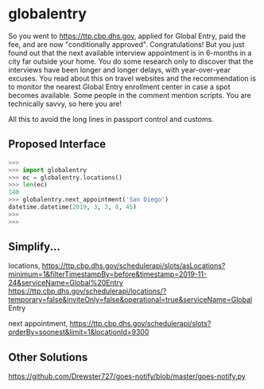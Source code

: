 # globalentry

So you went to https://ttp.cbp.dhs.gov, applied for Global Entry, paid the fee, and are now "conditionally approved". Congratulations! But you just found out that the next available interview appointment is in 6-months in a city far outside your home. You do some research only to discover that the interviews have been longer and longer delays, with year-over-year excuses. You read about this on travel websites and the recommendation is to monitor the nearest Global Entry enrollment center in case a spot becomes available. Some people in the comment mention scripts. You are technically savvy, so here you are!

All this to avoid the long lines in passport control and customs.

## Proposed Interface

```python
>>> 
>>> import globalentry
>>> ec = globalentry.locations()
>>> len(ec)
140
>>> globalentry.next_appointment('San Diego')
datetime.datetime(2019, 3, 3, 8, 45)
>>> 
>>> 
```

## Simplify...

locations,
https://ttp.cbp.dhs.gov/schedulerapi/slots/asLocations?minimum=1&filterTimestampBy=before&timestamp=2019-11-24&serviceName=Global%20Entry
https://ttp.cbp.dhs.gov/schedulerapi/locations/?temporary=false&inviteOnly=false&operational=true&serviceName=Global Entry


next appointment,
https://ttp.cbp.dhs.gov/schedulerapi/slots?orderBy=soonest&limit=1&locationId=9300


## Other Solutions

https://github.com/Drewster727/goes-notify/blob/master/goes-notify.py

